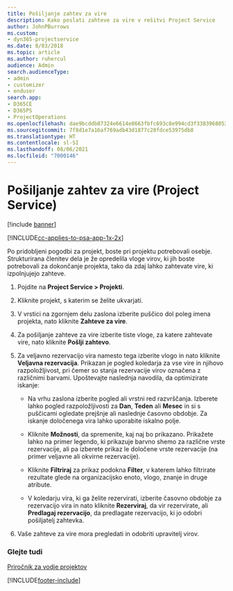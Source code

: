 ```yaml
---
title: Pošiljanje zahtev za vire
description: Kako poslati zahteve za vire v rešitvi Project Service
author: JohnPBurrows
ms.custom:
- dyn365-projectservice
ms.date: 8/03/2018
ms.topic: article
ms.author: ruhercul
audience: Admin
search.audienceType:
- admin
- customizer
- enduser
search.app:
- D365CE
- D365PS
- ProjectOperations
ms.openlocfilehash: dae9bcddb87324e6614e8663fbfc693c8e994cd3f33839680531cd17269d764b
ms.sourcegitcommit: 7f8d1e7a16af769adb43d1877c28fdce53975db8
ms.translationtype: HT
ms.contentlocale: sl-SI
ms.lasthandoff: 08/06/2021
ms.locfileid: "7000146"
---
```

# <a name="submit-resource-requests-project-service"></a>Pošiljanje zahtev za vire (Project Service)

[!include [banner](../includes/psa-now-project-operations.md)]

[!INCLUDE[cc-applies-to-psa-app-1x-2x](../includes/cc-applies-to-psa-app-1x-2x.md)]

Po pridobljeni pogodbi za projekt, boste pri projektu potrebovali osebje. Strukturirana členitev dela je že opredelila vloge virov, ki jih boste potrebovali za dokončanje projekta, tako da zdaj lahko zahtevate vire, ki izpolnjujejo zahteve.  
  
1.  Pojdite na **Project Service > Projekti**.  
  
2.  Kliknite projekt, s katerim se želite ukvarjati.  
  
3.  V vrstici na zgornjem delu zaslona izberite puščico dol poleg imena projekta, nato kliknite **Zahteve za vire**.  
  
4.  Za pošiljanje zahteve za vire izberite tiste vloge, za katere zahtevate vire, nato kliknite **Pošlji zahtevo**.  
  
5.  Za veljavno rezervacijo vira namesto tega izberite vlogo in nato kliknite **Veljavna rezervacija**. Prikazan je pogled koledarja za vse vire in njihovo razpoložljivost, pri čemer so stanja rezervacije virov označena z različnimi barvami. Upoštevajte naslednja navodila, da optimizirate iskanje:  
  
    -   Na vrhu zaslona izberite pogled ali vrstni red razvrščanja. Izberete lahko pogled razpoložljivosti za **Dan**, **Teden** ali **Mesec** in si s puščicami ogledate prejšnje ali naslednje časovno obdobje. Za iskanje določenega vira lahko uporabite iskalno polje.  
  
    -   Kliknite **Možnosti**, da spremenite, kaj naj bo prikazano. Prikažete lahko na primer legendo, ki prikazuje barvno shemo za različne vrste rezervacije, ali pa izberete prikaz le določene vrste rezervacije (na primer veljavne ali okvirne rezervacije).  
  
    -   Kliknite **Filtriraj** za prikaz podokna **Filter**, v katerem lahko filtrirate rezultate glede na organizacijsko enoto, vlogo, znanje in druge atribute.  
  
    -   V koledarju vira, ki ga želite rezervirati, izberite časovno obdobje za rezervacijo vira in nato kliknite **Rezerviraj**, da vir rezervirate, ali **Predlagaj rezervacijo**, da predlagate rezervacijo, ki jo odobri pošiljatelj zahtevka.  
  
6.  Vaše zahteve za vire mora pregledati in odobriti upravitelj virov.  
  
### <a name="see-also"></a>Glejte tudi  
 [Priročnik za vodje projektov](../psa/project-manager-guide.md)


[!INCLUDE[footer-include](../includes/footer-banner.md)]